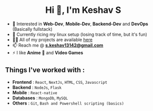 <h1 align="center">Hi 👋, I'm Keshav S</h1>

- 🚀 Interested in **Web-Dev**, **Mobile-Dev**, **Backend-Dev** and **DevOps** (Basically fullstack)
- 🍙 Currently ricing my linux setup (losing track of time, but it's fun)
- 👨‍💻 All of my projects are available <a href="https://github.com/Keshav13142?tab=repositories"
    target="_blank">here</a>
- 📫 Reach me @ **s.keshav13142@gmail.com**
- ⚡ I like **Anime** 🤖 and **Video Games**

## Things I've worked with :

- **Frontend** : `React`, `NextJs`, `HTML`, `CSS`, `Javascript`
- **Backend**  : `NodeJs`, `Flask`
- **Mobile** : `React-native`
- **Databases** : `MongoDb`, `MySQL`
- **Others** : `Git`, `Bash and Powershell scripting (basics)`

<!--- ![](https://github-profile-summary-cards.vercel.app/api/cards/profile-details?username=keshav13142&theme=github_dark)
// ![](https://github-readme-stats.vercel.app/api/top-langs/?username=keshav13142&layout=compact&theme=dark)

// Catpuccin themes stats
// ![mocha user preview](https://github-readme-stats.vercel.app/api?username=keshav13142&show_icons=true&bg_color=1e1e2e&text_color=cdd6f4&icon_color=cba6f7&title_color=94e2d5)
// ![mocha repo preview](https://github-readme-stats.vercel.app/api/pin/?username=keshav&repo=.dotfiles&bg_color=1e1e2e&text_color=cdd6f4&icon_color=cba6f7&title_color=94e2d5) -->
